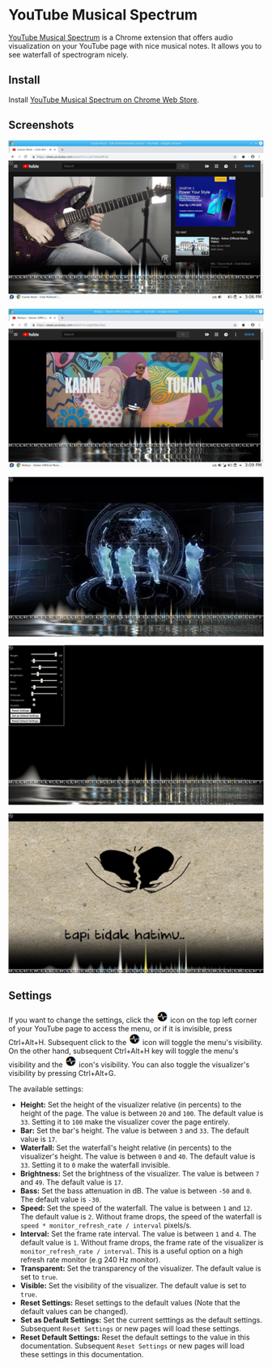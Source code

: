 # YouTube Musical Spectrum

[YouTube Musical Spectrum](https://chrome.google.com/webstore/detail/youtube-musical-spectrum/ddpceafiohdlkiemibjgplcicblnfggi) is a Chrome
extension that offers audio visualization on your YouTube page with nice musical notes. It allows you to see waterfall of spectrogram
nicely.

## Install

Install [YouTube Musical Spectrum on Chrome Web Store](https://chrome.google.com/webstore/detail/youtube-musical-spectrum/ddpceafiohdlkiemibjgplcicblnfggi).

## Screenshots

![screenshot](screenshots/00.jpg)

![screenshot](screenshots/01.jpg)

![screenshot](screenshots/02.jpg)

![screenshot](screenshots/03.jpg)

![screenshot](screenshots/04.jpg)

## Settings

If you want to change the settings, click the ![Settings](icon-24.png) icon on the top left corner of your YouTube page
to access the menu, or if it is invisible, press Ctrl+Alt+H. Subsequent click to the ![Settings](icon-24.png) icon
will toggle the menu's visibility. On the other hand, subsequent Ctrl+Alt+H key will toggle the menu's visibility and
the ![Settings](icon-24.png) icon's visibility. You can also toggle the visualizer's visibility by pressing
Ctrl+Alt+G.

The available settings:
- **Height:** Set the height of the visualizer relative (in percents) to the height of the page. The value is between `20` and `100`.
  The default value is `33`. Setting it to `100` make the visualizer cover the page entirely.
- **Bar:** Set the bar's height. The value is between `3` and `33`. The default value is `17`.
- **Waterfall:** Set the waterfall's height relative (in percents) to the visualizer's height. The value is between `0` and `40`.
  The default value is `33`. Setting it to `0` make the waterfall invisible.
- **Brightness:** Set the brightness of the visualizer. The value is between `7` and `49`. The default value is `17`.
- **Bass:** Set the bass attenuation in dB. The value is between `-50` and `0`. The default value is `-30`.
- **Speed:** Set the speed of the waterfall. The value is between `1` and `12`. The default value is `2`.
  Without frame drops, the speed of the waterfall is `speed * monitor_refresh_rate / interval` pixels/s.
- **Interval:** Set the frame rate interval. The value is between `1` and `4`. The default value is `1`.
  Without frame drops, the frame rate of the visualizer is `monitor_refresh_rate / interval`. This is a useful option
  on a high refresh rate monitor (e.g 240 Hz monitor).
- **Transparent:** Set the transparency of the visualizer. The default value is set to `true`.
- **Visible:** Set the visibility of the visualizer. The default value is set to `true`.
- **Reset Settings:** Reset settings to the default values (Note that the default values can be changed).
- **Set as Default Settings:** Set the current setttings as the default settings. Subsequent `Reset Settings` or new pages
  will load these settings.
- **Reset Default Settings:** Reset the default settings to the value in this documentation. Subsequent `Reset Settings`
  or new pages will load these settings in this documentation.

  

